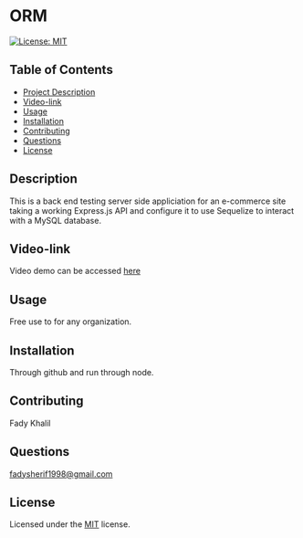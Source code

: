 # ORM

[![License: MIT](https://img.shields.io/badge/License-MIT-yellow.svg)](https://opensource.org/licenses/MIT)
    
## Table of Contents
- [Project Description](#Description)
- [Video-link](#Video-link)
- [Usage](#Usage)
- [Installation](#Installation)
- [Contributing](#Contributing)
- [Questions](#Questions)
- [License](#License)

## Description
  This is a back end testing server side appliciation for an e-commerce site taking a working Express.js API and configure it to use Sequelize to interact with a MySQL database.

## Video-link
Video demo can be accessed [here](https://youtu.be/zIjHPHlfCKQ)

## Usage
Free use to for any organization.

## Installation
Through github and run through node.

## Contributing
Fady Khalil <br>

## Questions
fadysherif1998@gmail.com

## License
Licensed under the [MIT](https://choosealicense.com/licenses/mit/) license.